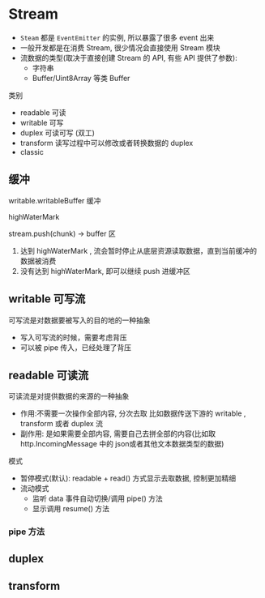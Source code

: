 # Stream

- `Steam` 都是 `EventEmitter` 的实例, 所以暴露了很多 event 出来
- 一般开发都是在消费 Stream, 很少情况会直接使用 Stream 模块
- 流数据的类型(取决于直接创建 Stream 的 API, 有些 API 提供了参数):
  - 字符串
  - Buffer/Uint8Array 等类 Buffer

类别

- readable 可读
- writable 可写
- duplex 可读可写 (双工)
- transform 读写过程中可以修改或者转换数据的 duplex
- classic

## 缓冲

writable.writableBuffer 缓冲

highWaterMark

stream.push(chunk) -> buffer 区

1. 达到 highWaterMark , 流会暂时停止从底层资源读取数据，直到当前缓冲的数据被消费
2. 没有达到 highWaterMark, 即可以继续 push 进缓冲区

## writable 可写流

可写流是对数据要被写入的目的地的一种抽象

- 写入可写流的时候，需要考虑背压
- 可以被 pipe 传入，已经处理了背压

## readable 可读流

可读流是对提供数据的来源的一种抽象

- 作用:不需要一次操作全部内容, 分次去取 比如数据传送下游的 writable , transform 或者 duplex 流
- 副作用: 是如果需要全部内容, 需要自己去拼全部的内容(比如取 http.IncomingMessage 中的 json或者其他文本数据类型的数据)

模式

- 暂停模式(默认): readable + read() 方式显示去取数据, 控制更加精细
- 流动模式
  - 监听 data 事件自动切换/调用 pipe() 方法
  - 显示调用 resume() 方法

### pipe 方法

## duplex

## transform
